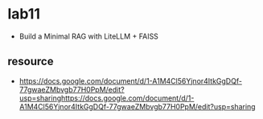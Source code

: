 # lab11
- Build a Minimal RAG with LiteLLM + FAISS

## resource
- https://docs.google.com/document/d/1-A1M4Cl56Yjnor4ItkGgDQf-77gwaeZMbvgb77H0PpM/edit?usp=sharinghttps://docs.google.com/document/d/1-A1M4Cl56Yjnor4ItkGgDQf-77gwaeZMbvgb77H0PpM/edit?usp=sharing
